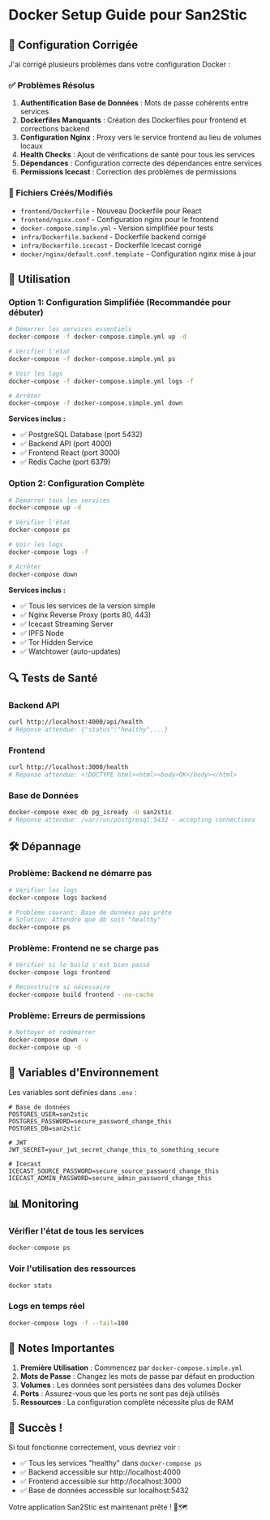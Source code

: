 # Docker Setup Guide pour San2Stic

## 🚀 Configuration Corrigée

J'ai corrigé plusieurs problèmes dans votre configuration Docker :

### ✅ Problèmes Résolus

1. **Authentification Base de Données** : Mots de passe cohérents entre services
2. **Dockerfiles Manquants** : Création des Dockerfiles pour frontend et corrections backend
3. **Configuration Nginx** : Proxy vers le service frontend au lieu de volumes locaux
4. **Health Checks** : Ajout de vérifications de santé pour tous les services
5. **Dépendances** : Configuration correcte des dépendances entre services
6. **Permissions Icecast** : Correction des problèmes de permissions

### 📁 Fichiers Créés/Modifiés

- `frontend/Dockerfile` - Nouveau Dockerfile pour React
- `frontend/nginx.conf` - Configuration nginx pour le frontend
- `docker-compose.simple.yml` - Version simplifiée pour tests
- `infra/Dockerfile.backend` - Dockerfile backend corrigé
- `infra/Dockerfile.icecast` - Dockerfile Icecast corrigé
- `docker/nginx/default.conf.template` - Configuration nginx mise à jour

## 🎯 Utilisation

### Option 1: Configuration Simplifiée (Recommandée pour débuter)

```bash
# Démarrer les services essentiels
docker-compose -f docker-compose.simple.yml up -d

# Vérifier l'état
docker-compose -f docker-compose.simple.yml ps

# Voir les logs
docker-compose -f docker-compose.simple.yml logs -f

# Arrêter
docker-compose -f docker-compose.simple.yml down
```

**Services inclus :**
- ✅ PostgreSQL Database (port 5432)
- ✅ Backend API (port 4000)
- ✅ Frontend React (port 3000)
- ✅ Redis Cache (port 6379)

### Option 2: Configuration Complète

```bash
# Démarrer tous les services
docker-compose up -d

# Vérifier l'état
docker-compose ps

# Voir les logs
docker-compose logs -f

# Arrêter
docker-compose down
```

**Services inclus :**
- ✅ Tous les services de la version simple
- ✅ Nginx Reverse Proxy (ports 80, 443)
- ✅ Icecast Streaming Server
- ✅ IPFS Node
- ✅ Tor Hidden Service
- ✅ Watchtower (auto-updates)

## 🔍 Tests de Santé

### Backend API
```bash
curl http://localhost:4000/api/health
# Réponse attendue: {"status":"healthy",...}
```

### Frontend
```bash
curl http://localhost:3000/health
# Réponse attendue: <!DOCTYPE html><html><body>OK</body></html>
```

### Base de Données
```bash
docker-compose exec db pg_isready -U san2stic
# Réponse attendue: /var/run/postgresql:5432 - accepting connections
```

## 🛠️ Dépannage

### Problème: Backend ne démarre pas
```bash
# Vérifier les logs
docker-compose logs backend

# Problème courant: Base de données pas prête
# Solution: Attendre que db soit "healthy"
docker-compose ps
```

### Problème: Frontend ne se charge pas
```bash
# Vérifier si le build s'est bien passé
docker-compose logs frontend

# Reconstruire si nécessaire
docker-compose build frontend --no-cache
```

### Problème: Erreurs de permissions
```bash
# Nettoyer et redémarrer
docker-compose down -v
docker-compose up -d
```

## 🔧 Variables d'Environnement

Les variables sont définies dans `.env` :

```env
# Base de données
POSTGRES_USER=san2stic
POSTGRES_PASSWORD=secure_password_change_this
POSTGRES_DB=san2stic

# JWT
JWT_SECRET=your_jwt_secret_change_this_to_something_secure

# Icecast
ICECAST_SOURCE_PASSWORD=secure_source_password_change_this
ICECAST_ADMIN_PASSWORD=secure_admin_password_change_this
```

## 📊 Monitoring

### Vérifier l'état de tous les services
```bash
docker-compose ps
```

### Voir l'utilisation des ressources
```bash
docker stats
```

### Logs en temps réel
```bash
docker-compose logs -f --tail=100
```

## 🚨 Notes Importantes

1. **Première Utilisation** : Commencez par `docker-compose.simple.yml`
2. **Mots de Passe** : Changez les mots de passe par défaut en production
3. **Volumes** : Les données sont persistées dans des volumes Docker
4. **Ports** : Assurez-vous que les ports ne sont pas déjà utilisés
5. **Ressources** : La configuration complète nécessite plus de RAM

## 🎉 Succès !

Si tout fonctionne correctement, vous devriez voir :
- ✅ Tous les services "healthy" dans `docker-compose ps`
- ✅ Backend accessible sur http://localhost:4000
- ✅ Frontend accessible sur http://localhost:3000
- ✅ Base de données accessible sur localhost:5432

Votre application San2Stic est maintenant prête ! 🎵🗺️